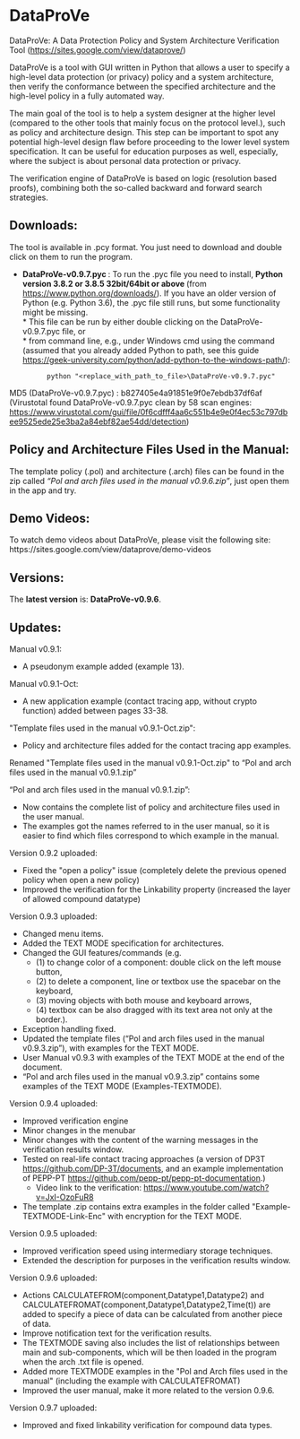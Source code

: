 # DataProVe
DataProVe: A Data Protection Policy and System Architecture Verification Tool (https://sites.google.com/view/dataprove/)

DataProVe is a tool with GUI written in Python that allows a user to specify a high-level data protection (or privacy) policy and a system architecture, then verify the conformance between the specified architecture and the high-level policy in a fully automated way. 

The main goal of the tool is to help a system designer at the higher level (compared to the other tools that mainly focus on the protocol level.), such as policy and architecture design. This step can be important to spot any potential high-level design flaw before proceeding to the lower level system specification. It can be useful for education purposes as well, especially, where the subject is about personal data protection or privacy.  

The verification engine of DataProVe is based on logic (resolution based proofs), combining both the so-called backward and forward search strategies. 

<h2> Downloads: </h2>
The tool is available in .pcy format. You just need to download and double click on them to run the program. 

- <b> DataProVe-v0.9.7.pyc  </b>: To run the .pyc file you need to install, <b> Python version 3.8.2 or 3.8.5 32bit/64bit or above </b> (from https://www.python.org/downloads/). If you have an older version of Python (e.g. Python 3.6), the .pyc file still runs, but some functionality might be missing.          
      * This file can be run by either double clicking on the DataProVe-v0.9.7.pyc file, or    
      * from command line, e.g., under Windows cmd using the command (assumed that you already added Python to path, see this guide https://geek-university.com/python/add-python-to-the-windows-path/): 

            python "<replace_with_path_to_file>\DataProVe-v0.9.7.pyc" 

MD5 (DataProVe-v0.9.7.pyc) :  b827405e4a91851e9f0e7ebdb37df6af  
(Virustotal found DataProVe-v0.9.7.pyc clean by 58 scan engines: https://www.virustotal.com/gui/file/0f6cdfff4aa6c551b4e9e0f4ec53c797dbee9525ede25e3ba2a84ebf82ae54dd/detection)


<h2> Policy and Architecture Files Used in the Manual: </h2>
The template policy (.pol) and architecture (.arch) files can be found in the zip called <i>“Pol and arch files used in the manual v0.9.6.zip”</i>, just open them in the app and try. 

<h2> Demo Videos: </h2>
To watch demo videos about DataProVe, please visit the following site: https://sites.google.com/view/dataprove/demo-videos

<h2> Versions: </h2>
The <b>latest version</b> is: <b>DataProVe-v0.9.6</b>.

<h2> Updates: </h2> 

Manual v0.9.1:
- A pseudonym example added (example 13).

Manual v0.9.1-Oct:
- A new application example (contact tracing app, without crypto function) added between pages 33-38. 

"Template files used in the manual v0.9.1-Oct.zip": 
- Policy and architecture files added for the contact tracing app examples. 

Renamed "Template files used in the manual v0.9.1-Oct.zip" to “Pol and arch files used in the manual v0.9.1.zip”

“Pol and arch files used in the manual v0.9.1.zip”: 
 - Now contains the complete list of policy and architecture files used in the user manual. 
 - The examples got the names referred to in the user manual, so it is easier to find which files correspond to which example in the manual.  

Version 0.9.2 uploaded: 
 - Fixed the "open a policy" issue (completely delete the previous opened policy when open a new policy) 
 - Improved the verification for the Linkability property (increased the layer of allowed compound datatype)
 
Version 0.9.3 uploaded: 
 - Changed menu items.
 - Added the TEXT MODE specification for architectures. 
 - Changed the GUI features/commands (e.g. 
     - (1) to change color of a component: double click on the left mouse button, 
     - (2) to delete a component, line or textbox use the spacebar on the keyboard, 
     - (3) moving objects with both mouse and keyboard arrows, 
     - (4) textbox can be also dragged with its text area not only at the border.).
 - Exception handling fixed.
 - Updated the template files (“Pol and arch files used in the manual v0.9.3.zip”), with examples for the TEXT MODE. 
 - User Manual v0.9.3 with examples of the TEXT MODE at the end of the document. 
 - “Pol and arch files used in the manual v0.9.3.zip” contains some examples of the TEXT MODE (Examples-TEXTMODE). 
 
 Version 0.9.4 uploaded:
 - Improved verification engine
 - Minor changes in the menubar
 - Minor changes with the content of the warning messages in the verification results window.
 - Tested on real-life contact tracing approaches (a version of DP3T https://github.com/DP-3T/documents, and an example implementation of PEPP-PT https://github.com/pepp-pt/pepp-pt-documentation.) 
   - Video link to the verification: https://www.youtube.com/watch?v=JxI-OzoFuR8 
 - The template .zip contains extra examples in the folder called "Example-TEXTMODE-Link-Enc" with encryption for the TEXT MODE.
 
 Version 0.9.5 uploaded:
 - Improved verification speed using intermediary storage techniques. 
 - Extended the description for purposes in the verification results window. 

Version 0.9.6 uploaded:
 - Actions CALCULATEFROM(component,Datatype1,Datatype2) and CALCULATEFROMAT(component,Datatype1,Datatype2,Time(t)) are added to specify a piece of data can be calculated from another piece of data. 
 - Improve notification text for the verification results.  
 - The TEXTMODE saving also includes the list of relationships between main and sub-components, which will be then loaded in the program when the arch .txt file is opened. 
 - Added more TEXTMODE examples in the "Pol and Arch files used in the manual" (including the example with CALCULATEFROMAT)
 - Improved the user manual, make it more related to the version 0.9.6.

Version 0.9.7 uploaded:
 - Improved and fixed linkability verification for compound data types.  
